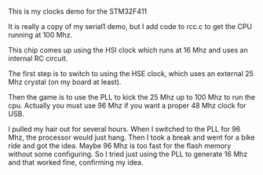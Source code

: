 This is my clocks demo for the STM32F411

It is really a copy of my serial1 demo,
but I add code to rcc.c to get the CPU
running at 100 Mhz.

This chip comes up using the HSI clock which
runs at 16 Mhz and uses an internal RC circuit.

The first step is to switch to using the HSE
clock, which uses an external 25 Mhz crystal
(on my board at least).

Then the game is to use the PLL to kick the
25 Mhz up to 100 Mhz to run the cpu.
Actually you must use 96 Mhz if you want a
proper 48 Mhz clock for USB.

I pulled my hair out for several hours.
When I switched to the PLL for 96 Mhz, the processor
would just hang.  Then I took a break and went for
a bike ride and got the idea.  Maybe 96 Mhz is too
fast for the flash memory without some configuring.
So I tried just using the PLL to generate 16 Mhz and
that worked fine, confirming my idea.
